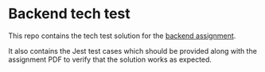
# Backend tech test

This repo contains the tech test solution for the [backend assignment](https://docs.google.com/document/d/1s6d-MorTgn8Kp3jDPvUIpaexwNiL13GolK8LkhqPowI/edit?usp=sharing).

It also contains the Jest test cases which should be provided along with the assignment PDF to verify that the solution works as expected. 
